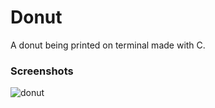 # Donut

A donut being printed on terminal made with C.

### Screenshots


![donut](https://user-images.githubusercontent.com/99042379/171199056-1f91e77b-ac1f-41dc-bc9a-40d9606f2fda.png)
